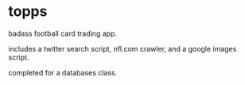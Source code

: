 topps
=====

badass football card trading app.

includes a twitter search script, nfl.com crawler, and a google images script.

completed for a databases class.
